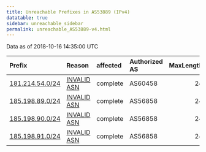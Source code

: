 ```yaml
---
title: Unreachable Prefixes in AS53889 (IPv4)
datatable: true
sidebar: unreachable_sidebar
permalink: unreachable_AS53889-v4.html
---
```


Data as of 2018-10-16 14:35:00 UTC


<div class="datatable-begin"></div>

| Prefix                                                   | Reason                                                                                                 | affected   | Authorized AS   |   MaxLength | Anchor                                         |   unreachable /24s |
|:---------------------------------------------------------|:-------------------------------------------------------------------------------------------------------|:-----------|:----------------|------------:|:-----------------------------------------------|-------------------:|
| [181.214.54.0/24](https://stat.ripe.net/181.214.54.0/24) | [INVALID ASN](https://rpki-validator.ripe.net/announcement-preview?asn=AS53889&prefix=181.214.54.0/24) | complete   | AS60458         |          24 | [LACNIC](unreachable_LACNIC_RPKI_Root-v4.html) |                  1 |
| [185.198.89.0/24](https://stat.ripe.net/185.198.89.0/24) | [INVALID ASN](https://rpki-validator.ripe.net/announcement-preview?asn=AS53889&prefix=185.198.89.0/24) | complete   | AS56858         |          24 | [RIPE](unreachable_RIPE_NCC_RPKI_Root-v4.html) |                  1 |
| [185.198.90.0/24](https://stat.ripe.net/185.198.90.0/24) | [INVALID ASN](https://rpki-validator.ripe.net/announcement-preview?asn=AS53889&prefix=185.198.90.0/24) | complete   | AS56858         |          24 | [RIPE](unreachable_RIPE_NCC_RPKI_Root-v4.html) |                  1 |
| [185.198.91.0/24](https://stat.ripe.net/185.198.91.0/24) | [INVALID ASN](https://rpki-validator.ripe.net/announcement-preview?asn=AS53889&prefix=185.198.91.0/24) | complete   | AS56858         |          24 | [RIPE](unreachable_RIPE_NCC_RPKI_Root-v4.html) |                  1 |

<div class="datatable-end"></div>